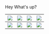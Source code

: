 Hey What's up?


|  [![](https://i.gr-assets.com/images/S/compressed.photo.goodreads.com/books/1344266315l/3228917.jpg)](https://www.notion.so/Outliers-58d6160d1453405eb6d289248a8bb374)| [![](https://i.gr-assets.com/images/S/compressed.photo.goodreads.com/books/1545421684l/43306206._SY475_.jpg)](https://www.notion.so/The-Courage-to-be-disliked-43ce72de046b4a72aa5c638779b2352a) | [![](https://i.gr-assets.com/images/S/compressed.photo.goodreads.com/books/1554211384l/44770129._SY475_.jpg)](https://www.notion.so/Ultralearning-2507ce63b4564f0482a544749e31b1f1)  |[![](https://i.gr-assets.com/images/S/compressed.photo.goodreads.com/books/1436742344l/18770267._SY475_.jpg)](https://www.notion.so/Make-It-Stick-3cba03539ae4407cbe864075426c58a4) |
|:----------:|------------|------------| ---------------- |
| [![](https://i.gr-assets.com/images/S/compressed.photo.goodreads.com/books/1447957962l/25744928._SY475_.jpg)](https://www.amazon.com/Deep-Work-Focused-Success-Distracted-ebook/dp/B00X47ZVXM/ref=sr_1_1crid=65TG600YC5WY&dchild=1&keywords=deep+work&qid=1607485271&s=digital-text&sprefix=deep+wo%2Cdigital-text%2C167&sr=1-1) |[![](https://i.gr-assets.com/images/S/compressed.photo.goodreads.com/books/1535115320l/40121378._SY475_.jpg)](https://www.amazon.com/Atomic-Habits-Proven-Build-Break/dp/0735211299/ref=sr_1_1?crid=3SZJRBQYCVTHC&dchild=1&keywords=atomic+habits&qid=1607630710&s=books&sprefix=atomic%2Cstripbooks%2C204&sr=1-1) | [![](https://i.gr-assets.com/images/S/compressed.photo.goodreads.com/books/1520606917l/33413968.jpg)](https://www.amazon.com/Soul-Basketball-Showdown-Between-LeBron/dp/0547746512/ref=sr_1_2?crid=VE8VZLMU5XDN&dchild=1&keywords=the+soul+of+basketball+by+ian+thomsen&qid=1607485357&sprefix=the+soul+of+basketb%2Cdigital-text%2C188&sr=8-2)  | [![](https://i.gr-assets.com/images/S/compressed.photo.goodreads.com/books/1388189325l/43877.jpg)](https://www.amazon.com/Monk-Who-Sold-His-Ferrari/dp/0062515675/ref=sr_1_1?crid=3A0E32C8SLZ8P&dchild=1&keywords=the+monk+who+sold+his+ferrari+by+robin+sharma&qid=1607633084&sprefix=the+monk+who+%2Caps%2C178&sr=8-1)|

